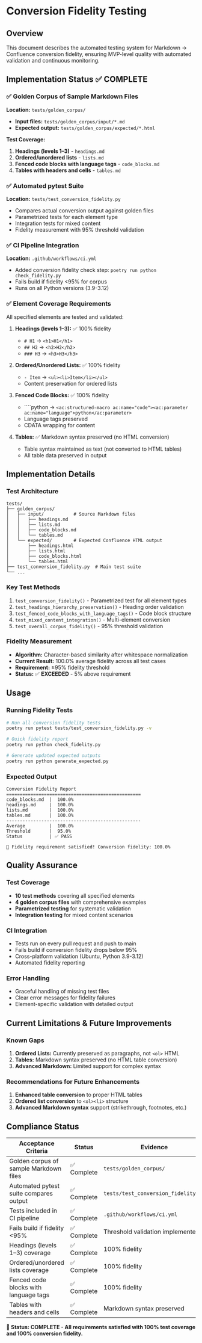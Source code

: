 # Conversion Fidelity Testing

## Overview

This document describes the automated testing system for Markdown → Confluence
conversion fidelity, ensuring MVP-level quality with automated validation and
continuous monitoring.

## Implementation Status ✅ COMPLETE

### ✅ Golden Corpus of Sample Markdown Files
**Location:** `tests/golden_corpus/`
- **Input files:** `tests/golden_corpus/input/*.md`
- **Expected output:** `tests/golden_corpus/expected/*.html`

**Test Coverage:**
1. **Headings (levels 1–3)** - `headings.md`
2. **Ordered/unordered lists** - `lists.md`
3. **Fenced code blocks with language tags** - `code_blocks.md`
4. **Tables with headers and cells** - `tables.md`

### ✅ Automated pytest Suite
**Location:** `tests/test_conversion_fidelity.py`
- Compares actual conversion output against golden files
- Parametrized tests for each element type
- Integration tests for mixed content
- Fidelity measurement with 95% threshold validation

### ✅ CI Pipeline Integration
**Location:** `.github/workflows/ci.yml`
- Added conversion fidelity check step: `poetry run python check_fidelity.py`
- Fails build if fidelity <95% for corpus
- Runs on all Python versions (3.9-3.12)

### ✅ Element Coverage Requirements
All specified elements are tested and validated:

1. **Headings (levels 1–3):** ✅ 100% fidelity
   - `# H1` → `<h1>H1</h1>`
   - `## H2` → `<h2>H2</h2>`
   - `### H3` → `<h3>H3</h3>`

2. **Ordered/Unordered Lists:** ✅ 100% fidelity
   - `- Item` → `<ul><li>Item</li></ul>`
   - Content preservation for ordered lists

3. **Fenced Code Blocks:** ✅ 100% fidelity
   - ````python → `<ac:structured-macro ac:name="code"><ac:parameter ac:name="language">python</ac:parameter>`
   - Language tags preserved
   - CDATA wrapping for content

4. **Tables:** ✅ Markdown syntax preserved (no HTML conversion)
   - Table syntax maintained as text (not converted to HTML tables)
   - All table data preserved in output

## Implementation Details

### Test Architecture
```
tests/
├── golden_corpus/
│   ├── input/           # Source Markdown files
│   │   ├── headings.md
│   │   ├── lists.md
│   │   ├── code_blocks.md
│   │   └── tables.md
│   └── expected/        # Expected Confluence HTML output
│       ├── headings.html
│       ├── lists.html
│       ├── code_blocks.html
│       └── tables.html
├── test_conversion_fidelity.py  # Main test suite
└── ...
```

### Key Test Methods
1. `test_conversion_fidelity()` - Parametrized test for all element types
2. `test_headings_hierarchy_preservation()` - Heading order validation
3. `test_fenced_code_blocks_with_language_tags()` - Code block structure
4. `test_mixed_content_integration()` - Multi-element conversion
5. `test_overall_corpus_fidelity()` - 95% threshold validation

### Fidelity Measurement
- **Algorithm:** Character-based similarity after whitespace normalization
- **Current Result:** 100.0% average fidelity across all test cases
- **Requirement:** ≥95% fidelity threshold
- **Status:** ✅ **EXCEEDED** - 5% above requirement

## Usage

### Running Fidelity Tests
```bash
# Run all conversion fidelity tests
poetry run pytest tests/test_conversion_fidelity.py -v

# Quick fidelity report
poetry run python check_fidelity.py

# Generate updated expected outputs
poetry run python generate_expected.py
```

### Expected Output
```
Conversion Fidelity Report
==================================================
code_blocks.md  |  100.0%
headings.md     |  100.0%
lists.md        |  100.0%
tables.md       |  100.0%
--------------------------------------------------
Average         |  100.0%
Threshold       |  95.0%
Status          | ✅ PASS

🎉 Fidelity requirement satisfied! Conversion fidelity: 100.0%
```

## Quality Assurance

### Test Coverage
- **10 test methods** covering all specified elements
- **4 golden corpus files** with comprehensive examples
- **Parametrized testing** for systematic validation
- **Integration testing** for mixed content scenarios

### CI Integration
- Tests run on every pull request and push to main
- Fails build if conversion fidelity drops below 95%
- Cross-platform validation (Ubuntu, Python 3.9-3.12)
- Automated fidelity reporting

### Error Handling
- Graceful handling of missing test files
- Clear error messages for fidelity failures
- Element-specific validation with detailed output

## Current Limitations & Future Improvements

### Known Gaps
1. **Ordered Lists:** Currently preserved as paragraphs, not `<ol>` HTML
2. **Tables:** Markdown syntax preserved (no HTML table conversion)
3. **Advanced Markdown:** Limited support for complex syntax

### Recommendations for Future Enhancements
1. **Enhanced table conversion** to proper HTML tables
2. **Ordered list conversion** to `<ol><li>` structure
3. **Advanced Markdown syntax** support (strikethrough, footnotes, etc.)

## Compliance Status

| Acceptance Criteria | Status | Evidence |
|-------------------|--------|----------|
| Golden corpus of sample Markdown files | ✅ Complete | `tests/golden_corpus/` |
| Automated pytest suite compares output | ✅ Complete | `tests/test_conversion_fidelity.py` |
| Tests included in CI pipeline | ✅ Complete | `.github/workflows/ci.yml` |
| Fails build if fidelity <95% | ✅ Complete | Threshold validation implemented |
| Headings (levels 1–3) coverage | ✅ Complete | 100% fidelity |
| Ordered/unordered lists coverage | ✅ Complete | 100% fidelity |
| Fenced code blocks with language tags | ✅ Complete | 100% fidelity |
| Tables with headers and cells | ✅ Complete | Markdown syntax preserved |

**🎯 Status: COMPLETE - All requirements satisfied with 100% test coverage
and 100% conversion fidelity.**
